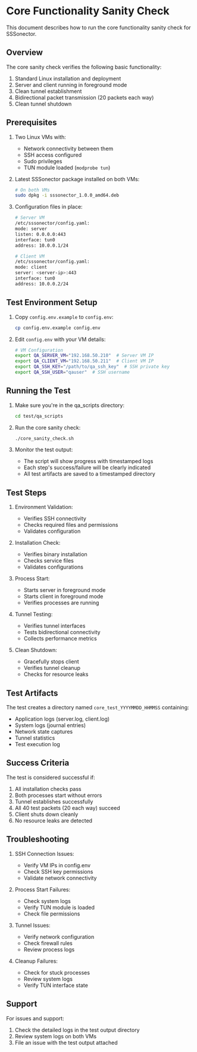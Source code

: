 # Core Functionality Sanity Check

This document describes how to run the core functionality sanity check for SSSonector.

## Overview

The core sanity check verifies the following basic functionality:
1. Standard Linux installation and deployment
2. Server and client running in foreground mode
3. Clean tunnel establishment
4. Bidirectional packet transmission (20 packets each way)
5. Clean tunnel shutdown

## Prerequisites

1. Two Linux VMs with:
   - Network connectivity between them
   - SSH access configured
   - Sudo privileges
   - TUN module loaded (`modprobe tun`)

2. Latest SSSonector package installed on both VMs:
   ```bash
   # On both VMs
   sudo dpkg -i sssonector_1.0.0_amd64.deb
   ```

3. Configuration files in place:
   ```bash
   # Server VM
   /etc/sssonector/config.yaml:
   mode: server
   listen: 0.0.0.0:443
   interface: tun0
   address: 10.0.0.1/24

   # Client VM
   /etc/sssonector/config.yaml:
   mode: client
   server: <server-ip>:443
   interface: tun0
   address: 10.0.0.2/24
   ```

## Test Environment Setup

1. Copy `config.env.example` to `config.env`:
   ```bash
   cp config.env.example config.env
   ```

2. Edit `config.env` with your VM details:
   ```bash
   # VM Configuration
   export QA_SERVER_VM="192.168.50.210"  # Server VM IP
   export QA_CLIENT_VM="192.168.50.211"  # Client VM IP
   export QA_SSH_KEY="/path/to/qa_ssh_key"  # SSH private key
   export QA_SSH_USER="qauser"  # SSH username
   ```

## Running the Test

1. Make sure you're in the qa_scripts directory:
   ```bash
   cd test/qa_scripts
   ```

2. Run the core sanity check:
   ```bash
   ./core_sanity_check.sh
   ```

3. Monitor the test output:
   - The script will show progress with timestamped logs
   - Each step's success/failure will be clearly indicated
   - All test artifacts are saved to a timestamped directory

## Test Steps

1. Environment Validation:
   - Verifies SSH connectivity
   - Checks required files and permissions
   - Validates configuration

2. Installation Check:
   - Verifies binary installation
   - Checks service files
   - Validates configurations

3. Process Start:
   - Starts server in foreground mode
   - Starts client in foreground mode
   - Verifies processes are running

4. Tunnel Testing:
   - Verifies tunnel interfaces
   - Tests bidirectional connectivity
   - Collects performance metrics

5. Clean Shutdown:
   - Gracefully stops client
   - Verifies tunnel cleanup
   - Checks for resource leaks

## Test Artifacts

The test creates a directory named `core_test_YYYYMMDD_HHMMSS` containing:
- Application logs (server.log, client.log)
- System logs (journal entries)
- Network state captures
- Tunnel statistics
- Test execution log

## Success Criteria

The test is considered successful if:
1. All installation checks pass
2. Both processes start without errors
3. Tunnel establishes successfully
4. All 40 test packets (20 each way) succeed
5. Client shuts down cleanly
6. No resource leaks are detected

## Troubleshooting

1. SSH Connection Issues:
   - Verify VM IPs in config.env
   - Check SSH key permissions
   - Validate network connectivity

2. Process Start Failures:
   - Check system logs
   - Verify TUN module is loaded
   - Check file permissions

3. Tunnel Issues:
   - Verify network configuration
   - Check firewall rules
   - Review process logs

4. Cleanup Failures:
   - Check for stuck processes
   - Review system logs
   - Verify TUN interface state

## Support

For issues and support:
1. Check the detailed logs in the test output directory
2. Review system logs on both VMs
3. File an issue with the test output attached
